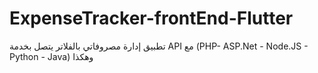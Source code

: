 # ExpenseTracker-frontEnd-Flutter
تطبيق إدارة مصروفاتي بالفلاتر يتصل بخدمة API مع (PHP- ASP.Net - Node.JS - Python - Java) وهكذا
